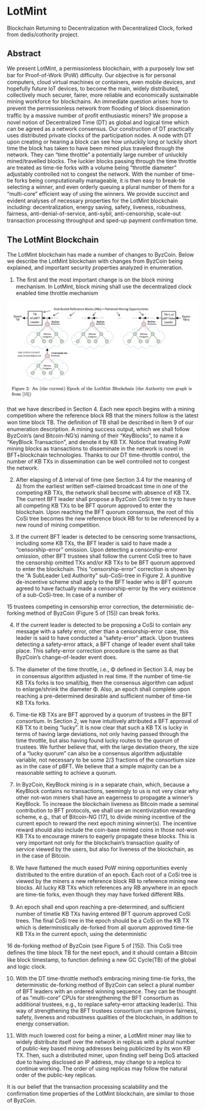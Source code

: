 # LotMint

Blockchain Returning to Decentralization with Decentralized Clock, forked from dedis/cothority project.

## Abstract

We present LotMint, a permissionless blockchain, with a purposely low set bar for Proof-of-Work (PoW) diﬃculty. Our objective is for personal computers, cloud virtual machines or containers, even mobile devices, and hopefully future IoT devices, to become the main, widely distributed, collectively much securer, fairer, more reliable and economically sustainable mining workforce for blockchains. An immediate question arises: how to prevent the permissionless network from ﬂooding of block dissemination traﬃc by a massive number of proﬁt enthusiastic miners? We propose a novel notion of Decentralized Time (DT) as global and logical time which can be agreed as a network consensus. Our construction of DT practically uses distributed private clocks of the participation nodes. A node with DT upon creating or hearing a block can see how unluckily long or luckily short time the block has taken to have been mined plus traveled through the network. They can “time throttle” a potentially large number of unluckily mined/travelled blocks. The luckier blocks passing through the time throttle are treated as time-tie forks with a volume being “throttle diameter” adjustably controlled not to congest the network. With the number of time-tie forks being computationally manageable, it is then easy to break-tie selecting a winner, and even orderly queuing a plural number of them for a “multi-core” eﬃcient way of using the winners. We provide succinct and evident analyses of necessary properties for the LotMint blockchain including: decentralization, energy saving, safety, liveness, robustness, fairness, anti-denial-of-service, anti-sybil, anti-censorship, scale-out transaction processing throughput and sped-up payment conﬁrmation time.

## The LotMint Blockchain

The LotMint blockchain has made a number of changes to ByzCoin. Below we describe the LotMint blockchain with changes from ByzCoin being explained, and important security properties analyzed in enumeration.
1. The ﬁrst and the most important change is on the block mining mechanism. In LotMint, block mining shall use the decentralized clock enabled time throttle mechanism

![LotMint Figure 2](https://raw.githubusercontent.com/DaoliName/lotmint/master/lotmint/figure2.png)

that we have described in Section 4. Each new epoch begins with a mining competition where the reference block RB that the miners follow is the latest won time block TB. The deﬁnition of TB shall be described in Item 9 of our enumeration description. A mining success output, which we shall follow ByzCoin’s (and Bitcoin-NG’s) naming of their “KeyBlocks”, to name it a “KeyBlock Transaction”, and denote it by KB TX. Notice that treating PoW mining blocks as transactions to disseminate in the network is novel in BFT+blockchain technologies. Thanks to our DT time-throttle control, the number of KB TXs in dissemination can be well controlled not to congest the network.

2. After elapsing of ∆ interval of time (see Section 3.4 for the meaning of ∆) from the earliest written self-claimed broadcast time in one of the competing KB TXs, the network shall become with absence of KB TX. The current BFT leader shall propose a ByzCoin CoSi tree to try to have all competing KB TXs to be BFT quorum approved to enter the blockchain. Upon reaching the BFT quorum consensus, the root of this CoSi tree becomes the new reference block RB for to be referenced by a new round of mining competition.

3. If the current BFT leader is detected to be censoring some transactions, including some KB TXs, the BFT leader is said to have made a “censorship-error” omission. Upon detecting a censorship-error omission, other BFT trustees shall follow the current CoSi tree to have the censorship omitted TXs and/or KB TXs to be BFT quorum approved to enter the blockchain. This “censorship-error” correction is shown by the “A SubLeader Led Authority” sub-CoSi-tree in Figure 2. A punitive de-incentive scheme shall apply to the BFT leader who is BFT quorum agreed to have factually made a censorship-error by the very existence of a sub-CoSi-tree. In case of a number of

15 trustees competing in censorship error correction, the deterministic de-forking method of ByzCoin (Figure 5 of [15]) can break forks.

4. If the current leader is detected to be proposing a CoSi to contain any message with a safety error, other than a censorship-error case, this leader is said to have conducted a “safety-error” attack. Upon trustees detecting a safety-error attack, a BFT change of leader event shall take place. This safety-error correction procedure is the same as that ByzCoin’s change-of-leader event does.

5. The diameter of the time throttle, i.e., Φ deﬁned in Section 3.4, may be in consensus algorithm adjusted in real time. If the number of time-tie KB TXs forks is too small/big, then the consensus algorithm can adjust to enlarge/shrink the diameter Φ. Also, an epoch shall complete upon reaching a pre-determined desirable and suﬃcient number of time-tie KB TXs forks.

6. Time-tie KB TXs are BFT approved by a quorum of trustees in the BFT consortium. In Section 2, we have intuitively attributed a BFT approval of KB TX to it being “lucky”. It is now clear that such a KB TX is lucky in terms of having large deviations, not only having passed through the time throttle, but also having found lucky routes to the quorum of trustees. We further believe that, with the large deviation theory, the size of a “lucky quorum” can also be a consensus algorithm adjustable variable, not necessary to be some 2/3 fractions of the consortium size as in the case of pBFT. We believe that a simple majority can be a reasonable setting to achieve a quorum.

7. In ByzCoin, KeyBlock mining is in a separate chain, which, because a KeyBlock contains no transactions, seemingly to us is not very clear why other not-won miners shall have an eagerness to propagate a winner’s KeyBlock. To increase the blockchain liveness as Bitcoin made a seminal contribution to BFT protocols, we shall use an incentivization rewarding scheme, e.g., that of Bitcoin-NG [17], to divide mining incentive of the current epoch to reward the next epoch mining winner(s). The incentive reward should also include the coin-base minted coins in those not-won KB TXs to encourage miners to eagerly propagate these blocks. This is very important not only for the blockchain’s transaction quality of service viewed by the users, but also for liveness of the blockchain, as in the case of Bitcoin.

8. We have ﬂattened the much eased PoW mining opportunities evenly distributed to the entire duration of an epoch. Each root of a CoSi tree is viewed by the miners a new reference block RB to reference mining new blocks. All lucky KB TXs which references any RB anywhere in an epoch are time-tie forks, even though they may have forked diﬀerent RBs.

9. An epoch shall end upon reaching a pre-determined, and suﬃcient number of timetie KB TXs having entered BFT quorum approved CoSi trees. The ﬁnal CoSi tree in the epoch should be a CoSi on the KB TX which is deterministically de-forked from all quorum approved time-tie KB TXs in the current epoch, using the deterministic

16 de-forking method of ByzCoin (see Figure 5 of [15]). This CoSi tree deﬁnes the time block TB for the next epoch, and it should contain a Bitcoin like block timestamp, to function deﬁning a new GC Cycle(TB) of the global and logic clock.

10. With the DT time-throttle method’s embracing mining time-tie forks, the deterministic de-forking method of ByzCoin can select a plural number of BFT leaders with an ordered winning sequence. They can be thought of as “multi-core” CPUs for strengthening the BFT consortium as additional trustees, e.g., to replace safety-error attacking leader(s). This way of strengthening the BFT trustees consortium can improve fairness, safety, liveness and robustness qualities of the blockchain, in addition to energy conservation.

11. With much lowered cost for being a miner, a LotMint miner may like to widely distribute itself over the network in replicas with a plural number of public-key based mining addresses being publicized by its won KB TX. Then, such a distributed miner, upon ﬁnding self being DoS attacked due to having disclosed an IP address, may change to a replica to continue working. The order of using replicas may follow the natural order of the public-key replicas.

It is our belief that the transaction processing scalability and the conﬁrmation time properties of the LotMint blockchain, are similar to those of ByzCoin.
